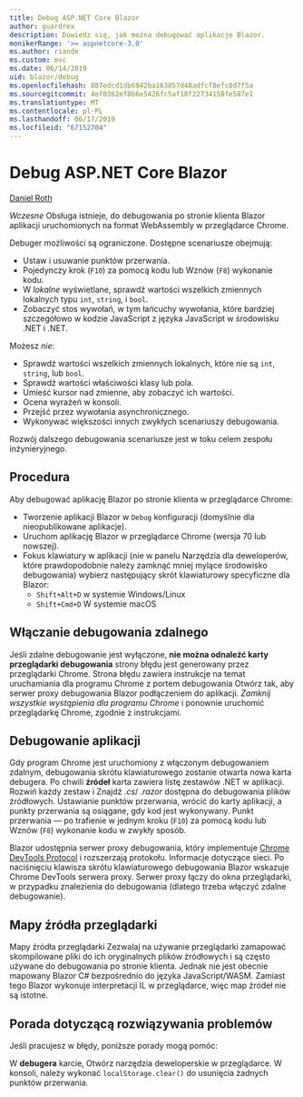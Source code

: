 ```yaml
---
title: Debug ASP.NET Core Blazor
author: guardrex
description: Dowiedz się, jak można debugować aplikacje Blazor.
monikerRange: '>= aspnetcore-3.0'
ms.author: riande
ms.custom: mvc
ms.date: 06/14/2019
uid: blazor/debug
ms.openlocfilehash: 887edcd1db6942ba163857d48adfcf8efc8d7f5a
ms.sourcegitcommit: 4ef0362ef8b6e5426fc5af18f22734158fe587e1
ms.translationtype: MT
ms.contentlocale: pl-PL
ms.lasthandoff: 06/17/2019
ms.locfileid: "67152704"
---
```

# <a name="debug-aspnet-core-blazor"></a>Debug ASP.NET Core Blazor

[Daniel Roth](https://github.com/danroth27)

*Wczesne* Obsługa istnieje, do debugowania po stronie klienta Blazor aplikacji uruchomionych na format WebAssembly w przeglądarce Chrome.

Debuger możliwości są ograniczone. Dostępne scenariusze obejmują:

* Ustaw i usuwanie punktów przerwania.
* Pojedynczy krok (`F10`) za pomocą kodu lub Wznów (`F8`) wykonanie kodu.
* W *lokalne* wyświetlane, sprawdź wartości wszelkich zmiennych lokalnych typu `int`, `string`, i `bool`.
* Zobaczyć stos wywołań, w tym łańcuchy wywołania, które bardziej szczegółowo w kodzie JavaScript z języka JavaScript w środowisku .NET i .NET.

Możesz *nie*:

* Sprawdź wartości wszelkich zmiennych lokalnych, które nie są `int`, `string`, lub `bool`.
* Sprawdź wartości właściwości klasy lub pola.
* Umieść kursor nad zmienne, aby zobaczyć ich wartości.
* Ocena wyrażeń w konsoli.
* Przejść przez wywołania asynchronicznego.
* Wykonywać większości innych zwykłych scenariuszy debugowania.

Rozwój dalszego debugowania scenariusze jest w toku celem zespołu inżynieryjnego.

## <a name="procedure"></a>Procedura

Aby debugować aplikację Blazor po stronie klienta w przeglądarce Chrome:

* Tworzenie aplikacji Blazor w `Debug` konfiguracji (domyślnie dla nieopublikowane aplikacje).
* Uruchom aplikację Blazor w przeglądarce Chrome (wersja 70 lub nowszej).
* Fokus klawiatury w aplikacji (nie w panelu Narzędzia dla deweloperów, które prawdopodobnie należy zamknąć mniej mylące środowisko debugowania) wybierz następujący skrót klawiaturowy specyficzne dla Blazor:
  * `Shift+Alt+D` w systemie Windows/Linux
  * `Shift+Cmd+D` W systemie macOS

## <a name="enable-remote-debugging"></a>Włączanie debugowania zdalnego

Jeśli zdalne debugowanie jest wyłączone, **nie można odnaleźć karty przeglądarki debugowania** strony błędu jest generowany przez przeglądarki Chrome. Strona błędu zawiera instrukcje na temat uruchamiania dla programu Chrome z portem debugowania Otwórz tak, aby serwer proxy debugowania Blazor podłączeniem do aplikacji. *Zamknij wszystkie wystąpienia dla programu Chrome* i ponownie uruchomić przeglądarkę Chrome, zgodnie z instrukcjami.

## <a name="debug-the-app"></a>Debugowanie aplikacji

Gdy program Chrome jest uruchomiony z włączonym debugowaniem zdalnym, debugowania skrótu klawiaturowego zostanie otwarta nowa karta debugera. Po chwili **źródeł** karta zawiera listę zestawów .NET w aplikacji. Rozwiń każdy zestaw i Znajdź *.cs*/ *.razor* dostępna do debugowania plików źródłowych. Ustawianie punktów przerwania, wrócić do karty aplikacji, a punkty przerwania są osiągane, gdy kod jest wykonywany. Punkt przerwania — po trafienie w jednym kroku (`F10`) za pomocą kodu lub Wznów (`F8`) wykonanie kodu w zwykły sposób.

Blazor udostępnia serwer proxy debugowania, który implementuje [Chrome DevTools Protocol](https://chromedevtools.github.io/devtools-protocol/) i rozszerzają protokołu. Informacje dotyczące sieci. Po naciśnięciu klawisza skrótu klawiaturowego debugowania Blazor wskazuje Chrome DevTools serwera proxy. Serwer proxy łączy do okna przeglądarki, w przypadku znalezienia do debugowania (dlatego trzeba włączyć zdalne debugowanie).

## <a name="browser-source-maps"></a>Mapy źródła przeglądarki

Mapy źródła przeglądarki Zezwalaj na używanie przeglądarki zamapować skompilowane pliki do ich oryginalnych plików źródłowych i są często używane do debugowania po stronie klienta. Jednak nie jest obecnie mapowany Blazor C# bezpośrednio do języka JavaScript/WASM. Zamiast tego Blazor wykonuje interpretacji IL w przeglądarce, więc map źródeł nie są istotne.

## <a name="troubleshooting-tip"></a>Porada dotyczącą rozwiązywania problemów

Jeśli pracujesz w błędy, poniższe porady mogą pomóc:

W **debugera** karcie, Otwórz narzędzia deweloperskie w przeglądarce. W konsoli, należy wykonać `localStorage.clear()` do usunięcia żadnych punktów przerwania.
